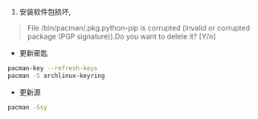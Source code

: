 1. 安装软件包损坏,
>File /bin/pacman/.pkg.python-pip is corrupted (invalid or corrupted package (PGP signature)).Do you want to delete it? [Y/n]
- 更新密匙
```bash
pacman-key --refresh-keys
pacman -S archlinux-keyring
```
- 更新源
```bash
pacman -Ssy 
```